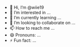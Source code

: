 - 👋 Hi, I’m @wiie19
- 👀 I’m interested in ...
- 🌱 I’m currently learning ...
- 💞️ I’m looking to collaborate on ...
- 📫 How to reach me ...
- 😄 Pronouns: ...
- ⚡ Fun fact: ...

<!---
wiie19/wiie19 is a ✨ special ✨ repository because its `README.md` (this file) appears on your GitHub profile.
You can click the Preview link to take a look at your changes.
--->
